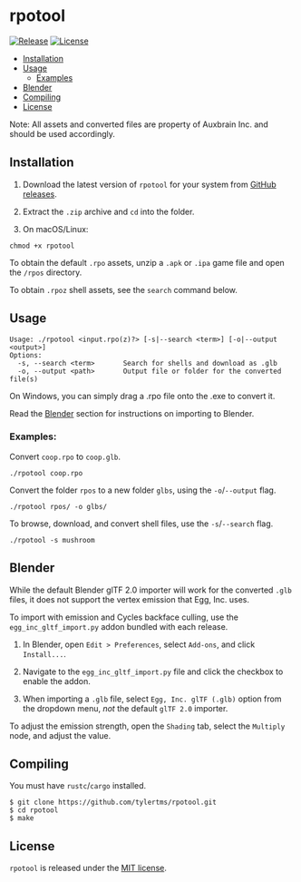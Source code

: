 # rpotool

[![Release](https://img.shields.io/github/release/tylertms/rpotool.svg?label=Release)](https://GitHub.com/tylertms/rpotool/releases/)
[![License](https://img.shields.io/badge/License-MIT-green.svg)](https://github.com/tylertms/rpotool/blob/main/LICENSE)

- [Installation](#installation)
- [Usage](#usage)
  - [Examples](#examples)
- [Blender](#blender)
- [Compiling](#compiling)
- [License](#license)

Note: All assets and converted files are property of Auxbrain Inc. and should be used accordingly.

## Installation

1. Download the latest version of `rpotool` for your system from [GitHub releases](https://github.com/tylertms/rpotool/releases).

2. Extract the `.zip` archive and `cd` into the folder.

3. On macOS/Linux:
```
chmod +x rpotool
```

To obtain the default `.rpo` assets, unzip a `.apk` or `.ipa` game file and open the `/rpos` directory.

To obtain `.rpoz` shell assets, see the `search` command below.

## Usage
```
Usage: ./rpotool <input.rpo(z)?> [-s|--search <term>] [-o|--output <output>]
Options:
  -s, --search <term>       Search for shells and download as .glb 
  -o, --output <path>       Output file or folder for the converted file(s)
```

On Windows, you can simply drag a .rpo file onto the .exe to convert it.

Read the [Blender](#blender) section for instructions on importing to Blender.

### Examples:

Convert `coop.rpo` to `coop.glb`.
```
./rpotool coop.rpo
```

Convert the folder `rpos` to a new folder `glbs`, using the `-o`/`--output` flag.
```
./rpotool rpos/ -o glbs/
```

To browse, download, and convert shell files, use the `-s`/`--search` flag.
```
./rpotool -s mushroom
```

## Blender

While the default Blender glTF 2.0 importer will work for the converted `.glb` files, it does not support the vertex emission that Egg, Inc. uses.

To import with emission and Cycles backface culling, use the `egg_inc_gltf_import.py` addon bundled with each release.

1. In Blender, open `Edit > Preferences`, select `Add-ons`, and click `Install...`. 

2. Navigate to the `egg_inc_gltf_import.py` file and click the checkbox to enable the addon.

3. When importing a `.glb` file, select `Egg, Inc. glTF (.glb)` option from the dropdown menu, *not* the default `glTF 2.0` importer.

To adjust the emission strength, open the `Shading` tab, select the `Multiply` node, and adjust the value.

## Compiling

You must have `rustc`/`cargo` installed.

```shell
$ git clone https://github.com/tylertms/rpotool.git
$ cd rpotool
$ make
```

## License

`rpotool` is released under the [MIT license](https://github.com/tylertms/rpotool/blob/main/LICENSE).
